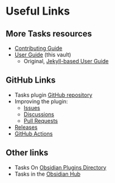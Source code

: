 # Useful Links

## More Tasks resources

- [Contributing Guide](https://publish.obsidian.md/tasks-contributing/)
- [User Guide](https://publish.obsidian.md/tasks/) (this vault)
  - Original, [Jekyll-based User Guide](https://obsidian-tasks-group.github.io/obsidian-tasks/)

## GitHub Links

- Tasks plugin [GitHub repository](https://github.com/obsidian-tasks-group/obsidian-tasks)
- Improving the plugin:
  - [Issues](https://github.com/obsidian-tasks-group/obsidian-tasks/issues)
  - [Discussions](https://github.com/obsidian-tasks-group/obsidian-tasks/discussions)
  - [Pull Requests](https://github.com/obsidian-tasks-group/obsidian-tasks/pulls)
- [Releases](https://github.com/obsidian-tasks-group/obsidian-tasks/releases)
- [GitHub Actions](https://github.com/obsidian-tasks-group/obsidian-tasks/actions)

## Other links

- Tasks On [Obsidian Plugins Directory](https://obsidian.md/plugins?search=obsidian-tasks-plugin)
- Tasks in the [Obsidian Hub](https://github.com/obsidian-tasks-group/obsidian-tasks)
